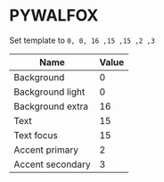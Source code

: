 # PYWALFOX

Set template to
`0, 0, 16 ,15 ,15 ,2 ,3`

|Name|Value|
|---|---|
|Background|0|
|Background light|0|
|Background extra|16|
|Text|15|
|Text focus|15|
|Accent primary|2|
|Accent secondary|3|

